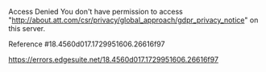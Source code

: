 Access Denied
You don't have permission to access "http://about.att.com/csr/privacy/global_approach/gdpr_privacy_notice" on this server.

Reference #18.4560d017.1729951606.26616f97

https://errors.edgesuite.net/18.4560d017.1729951606.26616f97